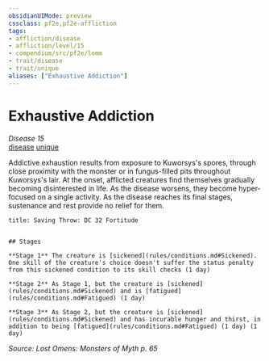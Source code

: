 ```yaml
---
obsidianUIMode: preview
cssclass: pf2e,pf2e-affliction
tags:
- affliction/disease
- affliction/level/15
- compendium/src/pf2e/lomm
- trait/disease
- trait/unique
aliases: ["Exhaustive Addiction"]
---
```

# Exhaustive Addiction
*Disease 15*  
[disease](rules/traits/disease.md "Disease Effect Trait")  [unique](rules/traits/unique.md "Unique Rarity Trait")  

Addictive exhaustion results from exposure to Kuworsys's spores, through close proximity with the monster or in fungus-filled pits throughout Kuworsys's lair. At the onset, afflicted creatures find themselves gradually becoming disinterested in life. As the disease worsens, they become hyper-focused on a single activity. As the disease reaches its final stages, sustenance and rest provide no relief for them.

```ad-inline-affliction
title: Saving Throw: DC 32 Fortitude


## Stages

**Stage 1** The creature is [sickened](rules/conditions.md#Sickened). One skill of the creature's choice doesn't suffer the status penalty from this sickened condition to its skill checks (1 day)

**Stage 2** As Stage 1, but the creature is [sickened](rules/conditions.md#Sickened) and is [fatigued](rules/conditions.md#Fatigued) (1 day)

**Stage 3** As Stage 2, but the creature is [sickened](rules/conditions.md#Sickened) and has incurable hunger and thirst, in addition to being [fatigued](rules/conditions.md#Fatigued) (1 day) (1 day)
```

*Source: Lost Omens: Monsters of Myth p. 65*